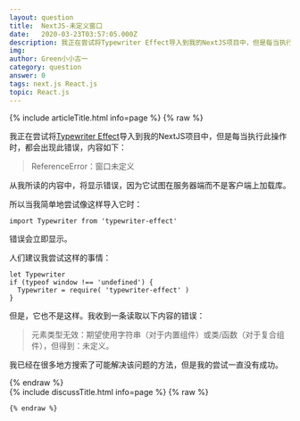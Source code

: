 ```yaml
---
layout: question
title:  NextJS-未定义窗口
date:   2020-03-23T03:57:05.000Z
description: 我正在尝试将Typewriter Effect导入到我的NextJS项目中，但是每当执行此操作时，都会出现此错误，内容如下：  ReferenceE...
img: 
author: Green小小古一
category: question
answer: 0
tags: next.js React.js
topic: React.js
---
```

<div class="article-root">
  <div class="article">
    {% include articleTitle.html info=page %}
    {% raw %}
    <div class="article-content"><p><font style="vertical-align: inherit;"><font style="vertical-align: inherit;">我正在尝试将</font></font><a href="https://www.npmjs.com/package/typewriter-effect" rel="noreferrer"><font style="vertical-align: inherit;"><font style="vertical-align: inherit;">Typewriter Effect</font></font></a><font style="vertical-align: inherit;"><font style="vertical-align: inherit;">导入到我的NextJS项目中，但是每当执行此操作时，都会出现此错误，内容如下：</font></font></p>

<blockquote>
  <p><font style="vertical-align: inherit;"><font style="vertical-align: inherit;">ReferenceError：窗口未定义</font></font></p>
</blockquote>

<p><font style="vertical-align: inherit;"><font style="vertical-align: inherit;">从我所读的内容中，将显示错误，因为它试图在服务器端而不是客户端上加载库。</font></font></p>

<p><font style="vertical-align: inherit;"><font style="vertical-align: inherit;">所以当我简单地尝试像这样导入它时：</font></font></p>

<p><code>import Typewriter from 'typewriter-effect'</code></p>

<p><font style="vertical-align: inherit;"><font style="vertical-align: inherit;">错误会立即显示。</font></font></p>

<p><font style="vertical-align: inherit;"><font style="vertical-align: inherit;">人们建议我尝试这样的事情：</font></font></p>

<pre><code>let Typewriter<font></font>
if (typeof window !== 'undefined') {<font></font>
  Typewriter = require( 'typewriter-effect' )<font></font>
}<font></font>
</code></pre>

<p><font style="vertical-align: inherit;"><font style="vertical-align: inherit;">但是，它也不是这样。</font><font style="vertical-align: inherit;">我收到一条读取以下内容的错误：</font></font></p>

<blockquote>
  <p><font style="vertical-align: inherit;"><font style="vertical-align: inherit;">元素类型无效：期望使用字符串（对于内置组件）或类/函数（对于复合组件），但得到：未定义。</font></font></p>
</blockquote>

<p><font style="vertical-align: inherit;"><font style="vertical-align: inherit;">我已经在很多地方搜索了可能解决该问题的方法，但是我的尝试一直没有成功。</font></font></p></div>
    {% endraw %}
  </div>

  <div class="discuss-wrapper">
    {% include discussTitle.html info=page %}
    {% raw %}
    
    {% endraw %}
  </div>
<div>
